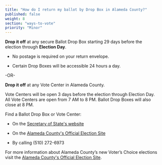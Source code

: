 ```yaml
---
title: "How do I return my ballot by Drop Box in Alameda County?"
published: false
weight: 8
section: "ways-to-vote"
priority: "Minor"
---
```


**Drop it off** at any secure Ballot Drop Box starting 29 days before the election through **Election Day**.

- No postage is required on your return envelope.  

- Certain Drop Boxes will be accessible 24 hours a day.        

-OR-

**Drop it off** at any Vote Center in Alameda County.   

Vote Centers will be open 3 days before the election through Election Day. All Vote Centers are open from 7 AM to 8 PM. Ballot Drop Boxes will also close at 8 PM. 

Find a Ballot Drop Box or Vote Center:  

- On the [Secretary of State's website](https://caearlyvoting.sos.ca.gov/) 

- On the [Alameda County's Official Election Site](https://www.acgov.org/rovapps/maps/ballotdropbox_map.htm)   

- By calling (510) 272-6973

For more information about Alameda County’s new Voter’s Choice elections visit the [Alameda County's Official Election Site](https://www.acvote.org/vca).